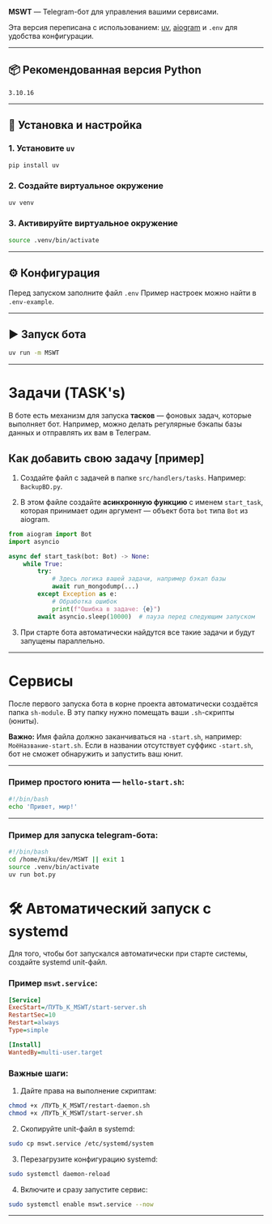 **MSWT** — Telegram-бот для управления вашими сервисами.

Эта версия переписана с использованием:
[uv](https://github.com/astral-sh/uv), [aiogram](https://docs.aiogram.dev/) и `.env` для удобства конфигурации.

---

## 📦 Рекомендованная версия Python

`3.10.16`

---

## 🚀 Установка и настройка

### 1. Установите `uv`

```bash
pip install uv
```

### 2. Создайте виртуальное окружение

```bash
uv venv
```

### 3. Активируйте виртуальное окружение

```bash
source .venv/bin/activate
```

---

## ⚙ Конфигурация

Перед запуском заполните файл `.env`
Пример настроек можно найти в `.env-example`.

---

## ▶ Запуск бота

```bash
uv run -m MSWT
```
---

# Задачи (TASK's)

В боте есть механизм для запуска **тасков** — фоновых задач, которые выполняет бот.
Например, можно делать регулярные бэкапы базы данных и отправлять их вам в Телеграм.

## Как добавить свою задачу [пример]

1. Создайте файл с задачей в папке `src/handlers/tasks`. Например: `BackupBD.py`.

2. В этом файле создайте **асинхронную функцию** с именем `start_task`, которая принимает один аргумент — объект бота `bot` типа `Bot` из aiogram.

```python
from aiogram import Bot
import asyncio

async def start_task(bot: Bot) -> None:
    while True:
        try:
            # Здесь логика вашей задачи, например бэкап базы
            await run_mongodump(...)
        except Exception as e:
            # Обработка ошибок
            print(f"Ошибка в задаче: {e}")
        await asyncio.sleep(10000)  # пауза перед следующим запуском
```

3. При старте бота автоматически найдутся все такие задачи и будут запущены параллельно.

---

# Сервисы

После первого запуска бота в корне проекта автоматически создаётся папка `sh-module`.
В эту папку нужно помещать ваши `.sh`-скрипты (юниты).

**Важно:**
Имя файла должно заканчиваться на `-start.sh`, например: `МоёНазвание-start.sh`.
Если в названии отсутствует суффикс `-start.sh`, бот не сможет обнаружить и запустить ваш юнит.

---

### Пример простого юнита — `hello-start.sh`:

```bash
#!/bin/bash
echo 'Привет, мир!'
```

---

### Пример для запуска telegram-бота:
```bash
#!/bin/bash
cd /home/miku/dev/MSWT || exit 1
source .venv/bin/activate
uv run bot.py
```

# 🛠 Автоматический запуск с systemd

Для того, чтобы бот запускался автоматически при старте системы, создайте systemd unit-файл.

### Пример `mswt.service`:

```ini
[Service]
ExecStart=/ПУТЬ_К_MSWT/start-server.sh
RestartSec=10
Restart=always
Type=simple

[Install]
WantedBy=multi-user.target
```

### Важные шаги:

1. Дайте права на выполнение скриптам:

```bash
chmod +x /ПУТЬ_К_MSWT/restart-daemon.sh
chmod +x /ПУТЬ_К_MSWT/start-server.sh
```

2. Скопируйте unit-файл в systemd:

```bash
sudo cp mswt.service /etc/systemd/system
```

3. Перезагрузите конфигурацию systemd:

```bash
sudo systemctl daemon-reload
```

4. Включите и сразу запустите сервис:

```bash
sudo systemctl enable mswt.service --now
```

---